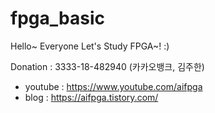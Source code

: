 # fpga_basic

Hello~ Everyone
Let's Study FPGA~! :)

Donation : 3333-18-482940 (카카오뱅크, 김주한)

- youtube : https://www.youtube.com/aifpga
- blog : https://aifpga.tistory.com/
